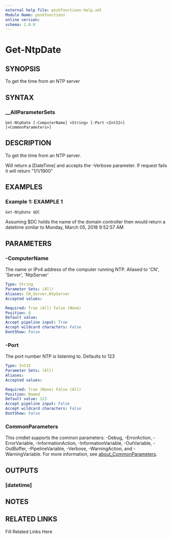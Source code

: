 ```yaml
---
external help file: poshfunctions-help.xml
Module Name: poshfunctions
online version: 
schema: 2.0.0
---
```


# Get-NtpDate

## SYNOPSIS

To get the time from an NTP server

## SYNTAX

### __AllParameterSets

```
Get-NtpDate [-ComputerName] <String> [-Port <Int32>] [<CommonParameters>]
```

## DESCRIPTION

To get the time from an NTP server.

Will return a [DateTime] and accepts the -Verbose parameter.
If request fails it will return "1/1/1900"


## EXAMPLES

### Example 1: EXAMPLE 1

```
Get-NtpDate $DC
```

Assuming $DC holds the name of the domain controller then would return a datetime similar to
Monday, March 05, 2018 9:52:57 AM






## PARAMETERS

### -ComputerName

The name or IPv4 address of the computer running NTP.
Aliased to 'CN', 'Server', 'NtpServer'

```yaml
Type: String
Parameter Sets: (All)
Aliases: CN,Server,NtpServer
Accepted values: 

Required: True (All) False (None)
Position: 0
Default value: 
Accept pipeline input: True
Accept wildcard characters: False
DontShow: False
```

### -Port

The port number NTP is listening to.
Defaults to 123

```yaml
Type: Int32
Parameter Sets: (All)
Aliases: 
Accepted values: 

Required: True (None) False (All)
Position: Named
Default value: 123
Accept pipeline input: False
Accept wildcard characters: False
DontShow: False
```


### CommonParameters

This cmdlet supports the common parameters: -Debug, -ErrorAction, -ErrorVariable, -InformationAction, -InformationVariable, -OutVariable, -OutBuffer, -PipelineVariable, -Verbose, -WarningAction, and -WarningVariable. For more information, see [about_CommonParameters](http://go.microsoft.com/fwlink/?LinkID=113216).

## OUTPUTS

### [datetime]



## NOTES



## RELATED LINKS

Fill Related Links Here

